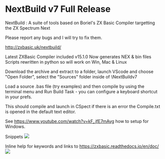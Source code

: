 # NextBuild v7 Full Release 

NextBuild : A suite of tools based on Boriel's ZX Basic Compiler targetting the ZX Spectrum Next



Please report any bugs and I will try to fix them.

http://zxbasic.uk/nextbuild/

Latest ZXBasic Compiler included v15.1.0
Now generates NEX & bin files 
Scripts rewritten in python so will work on Win, Mac & Linux

Download the archive and extract to a folder, launch VScode
and choose "Open Folder", select the "Sources" folder inside
of \NextBuildv7 

Load a source .bas file (try examples) and then compile by
using the terminal menu and Run Build Task - you can configure
a keyboard shortcut in your prefs. 

This should compile and launch in CSpect if there is an error 
the Compile.txt is opened in the default text editor. 

See https://www.youtube.com/watch?v=kF_jfE7mAvg how to setup for 
Windows. 

Snippets
<img src="http://zxbasic.uk/uploads/demo.gif">

Inline help for keywords and links to https://zxbasic.readthedocs.io/en/doc/
<img src="http://zxbasic.uk/uploads/demo2.gif">
